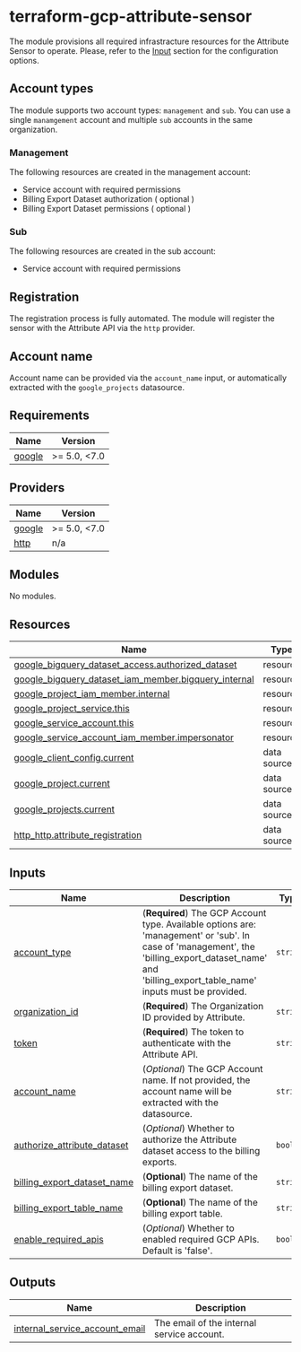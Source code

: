 # terraform-gcp-attribute-sensor
The module provisions all required infrastracture resources for the Attribute Sensor to operate. Please, refer to the [Input](#inputs) section for the configuration options.
## Account types
The module supports two account types: `management` and `sub`. You can use a single `manamgement` account and multiple `sub` accounts in the same organization.
### Management
The following resources are created in the management account:
- Service account with required permissions
- Billing Export Dataset authorization ( optional )
- Billing Export Dataset permissions ( optional )
### Sub
The following resources are created in the sub account:
- Service account with required permissions
## Registration
The registration process is fully automated. The module will register the sensor with the Attribute API via the `http` provider.
## Account name
Account name can be provided via the `account_name` input, or automatically extracted with the `google_projects` datasource.
<!-- BEGIN_TF_DOCS -->
## Requirements

| Name | Version |
|------|---------|
| <a name="requirement_google"></a> [google](#requirement\_google) | >= 5.0, <7.0 |

## Providers

| Name | Version |
|------|---------|
| <a name="provider_google"></a> [google](#provider\_google) | >= 5.0, <7.0 |
| <a name="provider_http"></a> [http](#provider\_http) | n/a |

## Modules

No modules.

## Resources

| Name | Type |
|------|------|
| [google_bigquery_dataset_access.authorized_dataset](https://registry.terraform.io/providers/hashicorp/google/latest/docs/resources/bigquery_dataset_access) | resource |
| [google_bigquery_dataset_iam_member.bigquery_internal](https://registry.terraform.io/providers/hashicorp/google/latest/docs/resources/bigquery_dataset_iam_member) | resource |
| [google_project_iam_member.internal](https://registry.terraform.io/providers/hashicorp/google/latest/docs/resources/project_iam_member) | resource |
| [google_project_service.this](https://registry.terraform.io/providers/hashicorp/google/latest/docs/resources/project_service) | resource |
| [google_service_account.this](https://registry.terraform.io/providers/hashicorp/google/latest/docs/resources/service_account) | resource |
| [google_service_account_iam_member.impersonator](https://registry.terraform.io/providers/hashicorp/google/latest/docs/resources/service_account_iam_member) | resource |
| [google_client_config.current](https://registry.terraform.io/providers/hashicorp/google/latest/docs/data-sources/client_config) | data source |
| [google_project.current](https://registry.terraform.io/providers/hashicorp/google/latest/docs/data-sources/project) | data source |
| [google_projects.current](https://registry.terraform.io/providers/hashicorp/google/latest/docs/data-sources/projects) | data source |
| [http_http.attribute_registration](https://registry.terraform.io/providers/hashicorp/http/latest/docs/data-sources/http) | data source |

## Inputs

| Name | Description | Type | Default | Required |
|------|-------------|------|---------|:--------:|
| <a name="input_account_type"></a> [account\_type](#input\_account\_type) | (**Required**) The GCP Account type. Available options are: 'management' or 'sub'. In case of 'management', the 'billing\_export\_dataset\_name' and 'billing\_export\_table\_name' inputs must be provided. | `string` | n/a | yes |
| <a name="input_organization_id"></a> [organization\_id](#input\_organization\_id) | (**Required**) The Organization ID provided by Attribute. | `string` | n/a | yes |
| <a name="input_token"></a> [token](#input\_token) | (**Required**) The token to authenticate with the Attribute API. | `string` | n/a | yes |
| <a name="input_account_name"></a> [account\_name](#input\_account\_name) | (*Optional*) The GCP Account name. If not provided, the account name will be extracted with the datasource. | `string` | `""` | no |
| <a name="input_authorize_attribute_dataset"></a> [authorize\_attribute\_dataset](#input\_authorize\_attribute\_dataset) | (*Optional*) Whether to authorize the Attribute dataset access to the billing exports. | `bool` | `true` | no |
| <a name="input_billing_export_dataset_name"></a> [billing\_export\_dataset\_name](#input\_billing\_export\_dataset\_name) | (**Optional**) The name of the billing export dataset. | `string` | `""` | no |
| <a name="input_billing_export_table_name"></a> [billing\_export\_table\_name](#input\_billing\_export\_table\_name) | (**Optional**) The name of the billing export table. | `string` | `""` | no |
| <a name="input_enable_required_apis"></a> [enable\_required\_apis](#input\_enable\_required\_apis) | (*Optional*) Whether to enabled required GCP APIs. Default is 'false'. | `bool` | `false` | no |

## Outputs

| Name | Description |
|------|-------------|
| <a name="output_internal_service_account_email"></a> [internal\_service\_account\_email](#output\_internal\_service\_account\_email) | The email of the internal service account. |
<!-- END_TF_DOCS -->